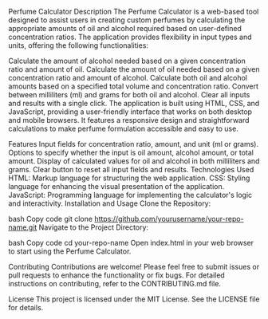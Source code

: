 Perfume Calculator
Description
The Perfume Calculator is a web-based tool designed to assist users in creating custom perfumes by calculating the appropriate amounts of oil and alcohol required based on user-defined concentration ratios. The application provides flexibility in input types and units, offering the following functionalities:

Calculate the amount of alcohol needed based on a given concentration ratio and amount of oil.
Calculate the amount of oil needed based on a given concentration ratio and amount of alcohol.
Calculate both oil and alcohol amounts based on a specified total volume and concentration ratio.
Convert between milliliters (ml) and grams for both oil and alcohol.
Clear all inputs and results with a single click.
The application is built using HTML, CSS, and JavaScript, providing a user-friendly interface that works on both desktop and mobile browsers. It features a responsive design and straightforward calculations to make perfume formulation accessible and easy to use.

Features
Input fields for concentration ratio, amount, and unit (ml or grams).
Options to specify whether the input is oil amount, alcohol amount, or total amount.
Display of calculated values for oil and alcohol in both milliliters and grams.
Clear button to reset all input fields and results.
Technologies Used
HTML: Markup language for structuring the web application.
CSS: Styling language for enhancing the visual presentation of the application.
JavaScript: Programming language for implementing the calculator's logic and interactivity.
Installation and Usage
Clone the Repository:

bash
Copy code
git clone https://github.com/yourusername/your-repo-name.git
Navigate to the Project Directory:

bash
Copy code
cd your-repo-name
Open index.html in your web browser to start using the Perfume Calculator.

Contributing
Contributions are welcome! Please feel free to submit issues or pull requests to enhance the functionality or fix bugs. For detailed instructions on contributing, refer to the CONTRIBUTING.md file.

License
This project is licensed under the MIT License. See the LICENSE file for details.

